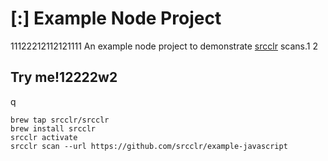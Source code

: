 # [:] Example Node Project
11122212112121111
An example node project to demonstrate [srcclr](https://www.srcclr.com) scans.1
2
## Try me!12222w2
q
```
brew tap srcclr/srcclr
brew install srcclr
srcclr activate
srcclr scan --url https://github.com/srcclr/example-javascript
```
